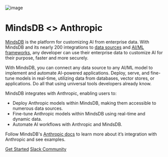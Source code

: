 ![image](https://github.com/chandrevdw31/anthropic-cookbook/assets/32901682/3b2266e1-be1d-47c6-a807-87f1b8a7dd4b)



# MindsDB <> Anthropic

[MindsDB](https://github.com/mindsdb/mindsdb) is the platform for customizing AI from enterprise data. With MindsDB and its nearly 200 integrations to [data sources](https://docs.mindsdb.com/integrations/data-overview) and [AI/ML frameworks](https://docs.mindsdb.com/integrations/ai-overview), any developer can use their enterprise data to customize AI for their purpose, faster and more securely.

With MindsDB, you can connect any data source to any AI/ML model to implement and automate AI-powered applications. Deploy, serve, and fine-tune models in real-time, utilizing data from databases, vector stores, or applications. Do all that using universal tools developers already know.

MindsDB integrates with Anthropic, enabling users to:


- Deploy Anthropic models within MindsDB, making them accessible to numerous data sources.
- Fine-tune Anthropic models within MindsDB using real-time and dynamic data.
- Automate AI workflows with Anthropic and MindsDB.

Follow MindsDB's [Anthropic docs](https://docs.mindsdb.com/integrations/ai-engines/anthropic) to learn more about it’s integration with Anthropic and see examples.

[Get Started](https://docs.mindsdb.com/what-is-mindsdb)  [Slack Community](https://mindsdb.com/joincommunity?_gl=1*74l6nt*_ga*NjA5MTkxNzMyLjE3MDc0MTQzODU.*_ga_7LGFPGV6XV*MTcxNDM5MDQzMi4xMjYuMS4xNzE0MzkzMTE3LjYwLjAuMA..)


